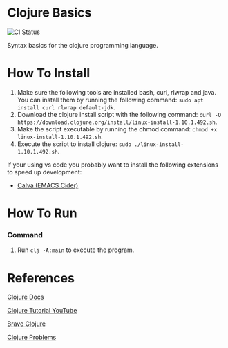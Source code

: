 # Clojure Basics
![CI Status](https://github.com/tomdewildt/clojure-basics/workflows/ci/badge.svg?branch=master)

Syntax basics for the clojure programming language.

# How To Install

1. Make sure the following tools are installed bash, curl, rlwrap and java. You can install them by running the following command: ```sudo apt install curl rlwrap default-jdk```.
2. Download the clojure install script with the following command: ```curl -O https://download.clojure.org/install/linux-install-1.10.1.492.sh```.
3. Make the script executable by running the chmod command: ```chmod +x linux-install-1.10.1.492.sh```.
4. Execute the script to install clojure: ```sudo ./linux-install-1.10.1.492.sh```.

If your using vs code you probably want to install the following extensions to speed up development:

* [Calva (EMACS Cider)](https://marketplace.visualstudio.com/items?itemName=betterthantomorrow.calva)

# How To Run

### Command

1. Run ```clj -A:main``` to execute the program.

# References

[Clojure Docs](https://clojure.org/about/rationale)

[Clojure Tutorial YouTube](https://www.youtube.com/watch?v=ciGyHkDuPAE)

[Brave Clojure](https://www.braveclojure.com/introduction/)

[Clojure Problems](http://www.4clojure.com/problems)
